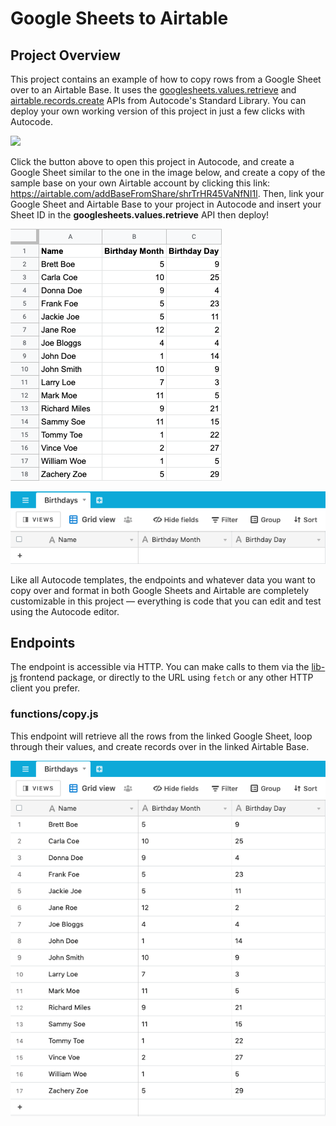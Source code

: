 # Google Sheets to Airtable

## Project Overview

This project contains an example of how to copy rows from a Google Sheet over to an Airtable Base. It uses the [googlesheets.values.retrieve](https://autocode.com/stdlib/googlesheets/values/#retrieve) and [airtable.records.create](https://autocode.com/stdlib/airtable/records/#create) APIs from Autocode's Standard Library. You can deploy your own working version of this project in just a few clicks with Autocode.

[<img src="https://open.autocode.com/static/images/open.svg?" width="192">](https://open.autocode.com/)

Click the button above to open this project in Autocode, and create a Google Sheet similar to the one in the image below, and create a copy of the sample base on your own Airtable account by clicking this link: https://airtable.com/addBaseFromShare/shrTrHR45VaNfNI1l. Then, link your Google Sheet and Airtable Base to your project in Autocode and insert your Sheet ID in the **googlesheets.values.retrieve** API then deploy!

![](./images/sheets-content.png)

![](./images/base-content.png)

Like all Autocode templates, the endpoints and whatever data you want to copy over and format in both Google Sheets and Airtable are completely customizable in this project –– everything is code that you can edit and test using the Autocode editor.

## Endpoints

The endpoint is accessible via HTTP. You can make calls to them via the [lib-js](https://github.com/stdlib/lib-js) frontend package, or directly to the URL using `fetch` or any other HTTP client you prefer.

### functions/copy.js

This endpoint will retrieve all the rows from the linked Google Sheet, loop through their values, and create records over in the linked Airtable Base.

![](./images/base-copied-content.png)
